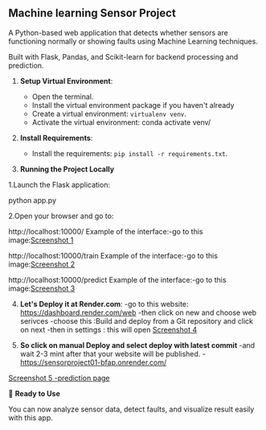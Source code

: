 ## Machine learning Sensor Project

A Python-based web application that detects whether sensors are functioning normally or showing faults using Machine Learning techniques.

Built with Flask, Pandas, and Scikit-learn for backend processing and prediction.

1. **Setup Virtual Environment**:
   - Open the terminal.
   - Install the virtual environment package if you haven't already
   - Create a virtual environment: `virtualenv venv`.
   - Activate the virtual environment:
    conda activate venv/


2. **Install Requirements**:
   - Install the requirements: `pip install -r requirements.txt`.

3. **Running the Project Locally**

1.Launch the Flask application:

python app.py

2.Open your browser and go to:

http://localhost:10000/
Example of the interface:-go to this image:[Screenshot 1](screenshot/Screenshot_2025-09-27_142720.png)

http://localhost:10000/train
Example of the interface:-go to this image:[Screenshot 2](screenshot/Screenshot_2025-09-27_143117.png)

http://localhost:10000/predict
Example of the interface:-go to this image:[Screenshot 3](screenshot/Screenshot_2025-09-27_142303.png)

   
4. **Let's Deploy it at Render.com**:
   -go to this website: https://dashboard.render.com/web
   -then click on new and choose web serivces
   -choose this :Build and deploy from a Git repository and click on next
   -then in settings : this will open [Screenshot 4 ](screenshot/Screenshot_2025-09-27_113600.png)


6. **So click on manual Deploy and select deploy with latest commit**
   -and wait 2-3 mint after that your website will be published.
   -https://sensorproject01-bfap.onrender.com/
   
   
[Screenshot 5 -prediction page](screenshot/Screenshot_2025-09-27_142303.png)


🚀 **Ready to Use**

You can now analyze sensor data, detect faults, and visualize result easily with this app.